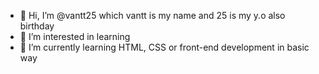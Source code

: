 - 👋 Hi, I’m @vantt25 which vantt is my name and 25 is my y.o also birthday
- 👀 I’m interested in learning
- 🌱 I’m currently learning HTML, CSS or front-end development in basic way

<!---
vantt25/vantt25 is a ✨ special ✨ repository because its `README.md` (this file) appears on your GitHub profile.
You can click the Preview link to take a look at your changes.
--->
